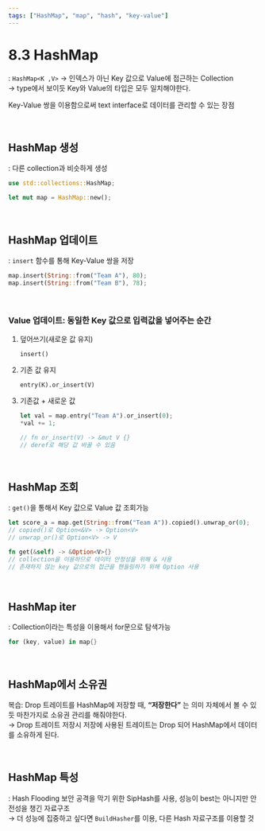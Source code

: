 ```yaml
---
tags: ["HashMap", "map", "hash", "key-value"]
---
```


# 8.3 HashMap

: `HashMap<K ,V>` → 인덱스가 아닌 Key 값으로 Value에 접근하는 Collection  
→ type에서 보이듯 Key와 Value의 타입은 모두 일치해야한다.

Key-Value 쌍을 이용함으로써 text interface로 데이터를 관리할 수 있는 장점

<br/>

## HashMap 생성

: 다른 collection과 비슷하게 생성

```rust
use std::collections::HashMap;

let mut map = HashMap::new();
```

<br/>

## HashMap 업데이트

: `insert` 함수를 통해 Key-Value 쌍을 저장

```rust
map.insert(String::from("Team A"), 80);
map.insert(String::from("Team B"), 78);
```

<br/>

### Value 업데이트: 동일한 Key 값으로 입력값을 넣어주는 순간

1. 덮어쓰기(새로운 값 유지)
    
    `insert()`
    
2. 기존 값 유지
    
    `entry(K).or_insert(V)` 
    
3. 기존값 + 새로운 값
    
    ```rust
    let val = map.entry("Team A").or_insert(0);
    *val += 1;
    
    // fn or_insert(V) -> &mut V {}
    // deref로 해당 값 바꿀 수 있음
    ```

    <br/>

## HashMap 조회

: `get()`을 통해서 Key 값으로 Value 값 조회가능

```rust
let score_a = map.get(String::from("Team A")).copied().unwrap_or(0);
// copied()로 Option<&V> -> Option<V>
// unwrap_or()로 Option<V> -> V

fn get(&self) -> &Option<V>{}
// collection을 이용하므로 데이터 안정성을 위해 & 사용
// 존재하지 않는 key 값으로의 접근을 핸들링하기 위해 Option 사용 
```

<br/>

## HashMap iter

: Collection이라는 특성을 이용해서 for문으로 탐색가능

```rust
for (key, value) in map{}
```

<br/>

## HashMap에서 소유권

복습: Drop 트레이트를 HashMap에 저장할 때, **“저장한다”** 는 의미 자체에서 볼 수 있듯 마찬가지로 소유권 관리를 해줘야한다.  
→ Drop 트레이트 저장시 저장에 사용된 트레이트는 Drop 되어 HashMap에서 데이터를 소유하게 된다.

<br/>

## HashMap 특성

: Hash Flooding 보안 공격을 막기 위한 SipHash를 사용, 성능이 best는 아니지만 안전성을 챙긴 자료구조  
→ 더 성능에 집중하고 싶다면 `BuildHasher`를 이용, 다른 Hash 자료구조를 이용할 것
